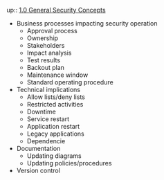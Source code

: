 up:: [1.0 General Security Concepts](1.0%20General%20Security%20Concepts.md)

- Business processes impacting security operation
	- Approval process
	- Ownership
	- Stakeholders
	- Impact analysis
	- Test results
	- Backout plan
	- Maintenance window
	- Standard operating procedure
- Technical implications
	- Allow lists/deny lists
	- Restricted activities
	- Downtime
	- Service restart
	- Application restart
	- Legacy applications
	- Dependencie
- Documentation
	- Updating diagrams
	- Updating policies/procedures
- Version control